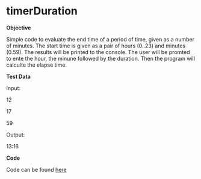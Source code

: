 # timerDuration
**Objective**

Simple code to evaluate the end time of a period of time, given as a number of minutes. The start time is given as a pair of hours (0..23) and minutes (0.59). The results will be printed to the console. The user will be promted to ente the hour, the minune followed by the duration. Then the program will calculte the elapse time. 

**Test Data**

Input: 

12

17

59

Output:

13:16


**Code**

Code can be found [here](https://github.com/Fran0616/timerDuration/blob/master/timerDuration.py)


